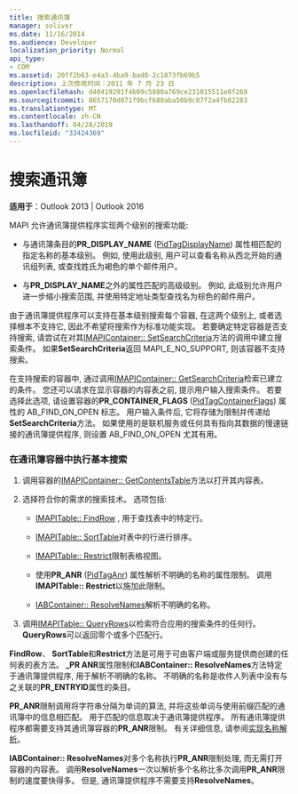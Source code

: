 ```yaml
---
title: 搜索通讯簿
manager: soliver
ms.date: 11/16/2014
ms.audience: Developer
localization_priority: Normal
api_type:
- COM
ms.assetid: 20ff2b63-e4a3-4ba9-bad0-2c1873fb69b5
description: 上次修改时间：2011 年 7 月 23 日
ms.openlocfilehash: d40419291f4b09c5880a769ce231015511e8f269
ms.sourcegitcommit: 8657170d071f9bcf680aba50b9c07f2a4fb82283
ms.translationtype: MT
ms.contentlocale: zh-CN
ms.lasthandoff: 04/28/2019
ms.locfileid: "33424369"
---
```

# <a name="searching-the-address-book"></a>搜索通讯簿

**适用于**：Outlook 2013 | Outlook 2016 
  
MAPI 允许通讯簿提供程序实现两个级别的搜索功能:
  
- 与通讯簿条目的**PR_DISPLAY_NAME** ([PidTagDisplayName](pidtagdisplayname-canonical-property.md)) 属性相匹配的指定名称的基本级别。 例如, 使用此级别, 用户可以查看名称从西北开始的通讯组列表, 或查找姓氏为褐色的单个邮件用户。
    
- 与**PR_DISPLAY_NAME**之外的属性匹配的高级级别。 例如, 此级别允许用户进一步缩小搜索范围, 并使用特定地址类型查找名为棕色的邮件用户。
    
由于通讯簿提供程序可以支持在基本级别搜索每个容器, 在这两个级别上, 或者选择根本不支持它, 因此不希望将搜索作为标准功能实现。 若要确定特定容器是否支持搜索, 请尝试在对其[IMAPIContainer:: SetSearchCriteria](imapicontainer-setsearchcriteria.md)方法的调用中建立搜索条件。 如果**SetSearchCriteria**返回 MAPI_E_NO_SUPPORT, 则该容器不支持搜索。 
  
在支持搜索的容器中, 通过调用[IMAPIContainer:: GetSearchCriteria](imapicontainer-getsearchcriteria.md)检索已建立的条件。 您还可以请求在显示容器的内容表之前, 提示用户输入搜索条件。 若要选择此选项, 请设置容器的**PR_CONTAINER_FLAGS** ([PidTagContainerFlags](pidtagcontainerflags-canonical-property.md)) 属性的 AB_FIND_ON_OPEN 标志。 用户输入条件后, 它将存储为限制并传递给**SetSearchCriteria**方法。 如果使用的是联机服务或任何具有指向其数据的慢速链接的通讯簿提供程序, 则设置 AB_FIND_ON_OPEN 尤其有用。 
  
### <a name="to-perform-a-basic-search-in-an-address-book-container"></a>在通讯簿容器中执行基本搜索
  
1. 调用容器的[IMAPIContainer:: GetContentsTable](imapicontainer-getcontentstable.md)方法以打开其内容表。 
    
2. 选择符合你的需求的搜索技术。 选项包括:
    
   - [IMAPITable:: FindRow](imapitable-findrow.md) , 用于查找表中的特定行。 
    
   - [IMAPITable:: SortTable](imapitable-sorttable.md)对表中的行进行排序。 
    
   - [IMAPITable:: Restrict](imapitable-restrict.md)限制表格视图。 
    
   - 使用**PR_ANR** ([PidTagAnr](pidtaganr-canonical-property.md)) 属性解析不明确的名称的属性限制。 调用**IMAPITable:: Restrict**以施加此限制。 
    
   - [IABContainer:: ResolveNames](iabcontainer-resolvenames.md)解析不明确的名称。 
    
3. 调用[IMAPITable:: QueryRows](imapitable-queryrows.md)以检索符合应用的搜索条件的任何行。 **QueryRows**可以返回零个或多个匹配行。 
    
**FindRow**、 **SortTable**和**Restrict**方法是可用于可由客户端或服务提供商创建的任何表的表方法。 **\_PR ANR**属性限制和**IABContainer:: ResolveNames**方法特定于通讯簿提供程序, 用于解析不明确的名称。 不明确的名称是收件人列表中没有与之关联的**PR_ENTRYID**属性的条目。 
  
**PR\_ANR**限制调用将字符串分隔为单词的算法, 并将这些单词与使用前缀匹配的通讯簿中的信息相匹配。 用于匹配的信息取决于通讯簿提供程序。 所有通讯簿提供程序都需要支持其通讯簿容器的**PR_ANR**限制。 有关详细信息, 请参阅[实现名称解析](implementing-name-resolution.md)。
  
**IABContainer:: ResolveNames**对多个名称执行**PR_ANR**限制处理, 而无需打开容器的内容表。 调用**ResolveNames**一次以解析多个名称比多次调用**PR\_ANR**限制的速度要快得多。 但是, 通讯簿提供程序不需要支持**ResolveNames**。
  

